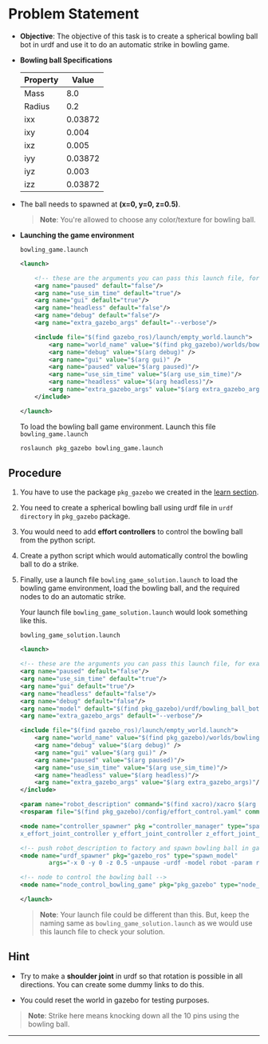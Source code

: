 # Problem Statement

- **Objective**: The objective of this task is to create a spherical bowling ball bot in urdf and use it to do an automatic strike in bowling game.

- **Bowling ball Specifications**

    Property | Value
    --- | --
    Mass | 8.0
    Radius | 0.2
    ixx | 0.03872
    ixy | 0.004
    ixz | 0.005
    iyy | 0.03872
    iyz | 0.003
    izz | 0.03872

- The ball needs to spawned at **(x=0, y=0, z=0.5)**.

    > **Note**: You're allowed to choose any color/texture for bowling ball.

- **Launching the game environment**

    `bowling_game.launch`

    ```xml
    <launch>

        <!-- these are the arguments you can pass this launch file, for example paused:=true -->
        <arg name="paused" default="false"/>
        <arg name="use_sim_time" default="true"/>
        <arg name="gui" default="true"/>
        <arg name="headless" default="false"/>
        <arg name="debug" default="false"/>
        <arg name="extra_gazebo_args" default="--verbose"/>

        <include file="$(find gazebo_ros)/launch/empty_world.launch">
            <arg name="world_name" value="$(find pkg_gazebo)/worlds/bowling_empty.world"/>
            <arg name="debug" value="$(arg debug)" />
            <arg name="gui" value="$(arg gui)" />
            <arg name="paused" value="$(arg paused)"/>
            <arg name="use_sim_time" value="$(arg use_sim_time)"/>
            <arg name="headless" value="$(arg headless)"/>
            <arg name="extra_gazebo_args" value="$(arg extra_gazebo_args)"/>
        </include>

    </launch>
    ```


    To load the bowling ball game environment. Launch this file `bowling_game.launch`

    ```bash
    roslaunch pkg_gazebo bowling_game.launch
    ```

## Procedure

1. You have to use the package `pkg_gazebo` we created in the [learn section](../../ROS_with_Gazebo/installation.html).

1. You need to create a spherical bowling ball using urdf file in `urdf directory` in `pkg_gazebo` package.

1. You would need to add **effort controllers** to control the bowling ball from the python script. 

1. Create a python script which would automatically control the bowling ball to do a strike.

1. Finally, use a launch file `bowling_game_solution.launch` to load the bowling game environment, load the bowling ball, and the required nodes to do an automatic strike.

    Your launch file `bowling_game_solution.launch` would look something like this.

    `bowling_game_solution.launch`

    ```xml
    <launch>

    <!-- these are the arguments you can pass this launch file, for example paused:=true -->
    <arg name="paused" default="false"/>
    <arg name="use_sim_time" default="true"/>
    <arg name="gui" default="true"/>
    <arg name="headless" default="false"/>
    <arg name="debug" default="false"/>
    <arg name="model" default="$(find pkg_gazebo)/urdf/bowling_ball_bot.urdf.xacro"/>
    <arg name="extra_gazebo_args" default="--verbose"/>

    <include file="$(find gazebo_ros)/launch/empty_world.launch">
        <arg name="world_name" value="$(find pkg_gazebo)/worlds/bowling_empty.world"/>
        <arg name="debug" value="$(arg debug)" />
        <arg name="gui" value="$(arg gui)" />
        <arg name="paused" value="$(arg paused)"/>
        <arg name="use_sim_time" value="$(arg use_sim_time)"/>
        <arg name="headless" value="$(arg headless)"/>
        <arg name="extra_gazebo_args" value="$(arg extra_gazebo_args)"/>
    </include>

    <param name="robot_description" command="$(find xacro)/xacro $(arg model)"/>
    <rosparam file="$(find pkg_gazebo)/config/effort_control.yaml" command="load"/>

    <node name="controller_spawner" pkg ="controller_manager" type="spawner" ns="/bowling_game" args="
    x_effort_joint_controller y_effort_joint_controller z_effort_joint_controller joint_state_controller"/>
    
    <!-- push robot_description to factory and spawn bowling ball in gazebo -->
    <node name="urdf_spawner" pkg="gazebo_ros" type="spawn_model"
            args="-x 0 -y 0 -z 0.5 -unpause -urdf -model robot -param robot_description" respawn="false" output="screen" />

    <!-- node to control the bowling ball -->
    <node name="node_control_bowling_game" pkg="pkg_gazebo" type="node_control_bowling_ball.py"/>

    </launch>
    ```

    > **Note**: Your launch file could be different than this. But, keep the naming same as `bowling_game_solution.launch` as we would use this launch file to check your solution.

## Hint

- Try to make a **shoulder joint** in urdf so that rotation is possible in all directions. You can create some dummy links to do this.

- You could reset the world in gazebo for testing purposes.

> **Note**: Strike here means knocking down all the 10 pins using the bowling ball.

---
